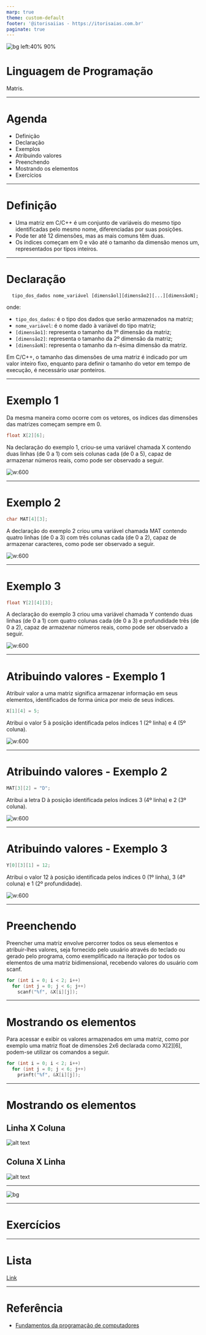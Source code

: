 ```yaml
---
marp: true
theme: custom-default
footer: '@itorisaiias - https://itorisaias.com.br'
paginate: true
---
```


<!-- _backgroundImage: url('./img/hero-background.svg') -->

![bg left:40% 90%](./img/logoFatec.svg)
# **Linguagem de Programação**

Matris.

---

# Agenda

- Definição
- Declaração
- Exemplos
- Atribuindo valores
- Preenchendo
- Mostrando os elementos
- Exercícios

---

# Definição

- Uma matriz em C/C++ é um conjunto de variáveis do mesmo tipo identificadas pelo mesmo nome, diferenciadas por suas posições.
- Pode ter até 12 dimensões, mas as mais comuns têm duas.
- Os índices começam em 0 e vão até o tamanho da dimensão menos um, representados por tipos inteiros.

---

# Declaração
```
  tipo_dos_dados nome_variável [dimensãol][dimensão2][...][dimensãoN];
```

onde:
- `tipo_dos_dados`: é o tipo dos dados que serão armazenados na matriz;
- `nome_variável`: é o nome dado à variável do tipo matriz;
- `[dimensão1]`: representa o tamanho da 1º dimensão da matriz;
- `[dimensão2]`: representa o tamanho da 2º dimensão da matriz;
- `[dimensãoN]`: representa o tamanho da n-ésima dimensão da matriz.

Em C/C++, o tamanho das dimensões de uma matriz é indicado por um valor inteiro fixo, enquanto para definir o tamanho do vetor em tempo de execução, é necessário usar ponteiros.

---

# Exemplo 1

Da mesma maneira como ocorre com os vetores, os índices das dimensões das matrizes começam sempre em 0.

```c
float X[2][6];
```

Na declaração do exemplo 1, criou-se uma variável chamada X contendo duas linhas (de 0 a 1) com seis colunas cada (de 0 a 5), capaz de armazenar números reais, como pode ser observado a seguir.

![w:600](./img/matris_exemplo_01.drawio.svg)

---

# Exemplo 2

```c
char MAT[4][3];
```

A declaração do exemplo 2 criou uma variável chamada MAT contendo quatro linhas (de 0 a 3) com três colunas cada (de 0 a 2), capaz de armazenar caracteres, como pode ser observado a seguir.

![w:600](./img/matris_exemplo_02.drawio.svg)

---

# Exemplo 3

```c
float Y[2][4][3];
```

A declaração do exemplo 3 criou uma variável chamada Y contendo duas linhas (de 0 a 1) com quatro colunas cada (de 0 a 3) e profundidade três (de 0 a 2), capaz de armazenar números reais, como pode ser observado a seguir.

![w:600](./img/matris_exemplo_03.drawio.svg)

---

# Atribuindo valores - Exemplo 1

Atribuir valor a uma matriz significa armazenar informação em seus elementos, identificados de forma única por meio de seus índices.

```c
X[1][4] = 5;
```

Atribui o valor 5 à posição identificada pelos índices 1 (2º linha) e 4 (5º coluna).

![w:600](./img/matris_atribuindo_01.drawio.svg)

---

# Atribuindo valores - Exemplo 2

```c
MAT[3][2] = "D";
```

Atribui a letra D à posição identificada pelos índices 3 (4º linha) e 2 (3º coluna).

![w:600](./img/matris_atribuindo_02.drawio.svg)

---

# Atribuindo valores - Exemplo 3

```c
Y[0][3][1] = 12;
```

Atribui o valor 12 à posição identificada pelos índices 0 (1º linha), 3 (4º coluna) e 1 (2º profundidade).

![w:600](./img/matris_atribuindo_03.drawio.svg)

---

# Preenchendo

Preencher uma matriz envolve percorrer todos os seus elementos e atribuir-lhes valores, seja fornecido pelo usuário através do teclado ou gerado pelo programa, como exemplificado na iteração por todos os elementos de uma matriz bidimensional, recebendo valores do usuário com scanf.

```c
for (int i = 0; i < 2; i++)
  for (int j = 0; j < 6; j++)
    scanf("%f", &X[i][j]);
```

---

# Mostrando os elementos

Para acessar e exibir os valores armazenados em uma matriz, como por exemplo uma matriz float de dimensões 2x6 declarada como X[2][6], podem-se utilizar os comandos a seguir.

```c
for (int i = 0; i < 2; i++)
  for (int j = 0; j < 6; j++)
    prinft("%f", &X[i][j]);
```

---

# Mostrando os elementos

## **Linha X Coluna**
![alt text](./img/matris_linha_coluna.png)

## **Coluna X Linha**
![alt text](./img/matris_coluna_linha.png)

---

![bg](./img/3o6MbudLhIoFwrkTQY.webp)

---

# Exercícios

---

# Lista

[Link](https://github.com/itorisaias/Fatectq-linguagem-de-programacao/blob/main/atividades/05_Matris/Lista.pdf)

---

# Referência

- [Fundamentos da programação de computadores](https://archive.org/details/fundamentos-da-programacao-de-computadores-algoritmos-pascal-c-c-padrao-ansi-e-java-pdfdrive)
